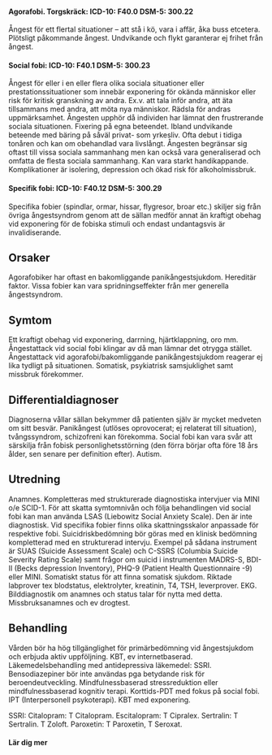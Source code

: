 #### Agorafobi. Torgskräck: ICD-10: F40.0 DSM-5: 300.22

Ångest för ett flertal situationer – att stå i kö, vara i affär, åka buss etcetera. Plötsligt påkommande ångest. Undvikande och flykt garanterar ej frihet från ångest.

#### Social fobi: ICD-10: F40.1 DSM-5: 300.23

Ångest för eller i en eller flera olika sociala situationer eller prestationssituationer som innebär exponering för okända människor eller risk för kritisk granskning av andra. Ex.v. att tala inför andra, att äta tillsammans med andra, att möta nya människor. Rädsla för andras uppmärksamhet. Ångesten upphör då individen har lämnat den frustrerande sociala situationen. Fixering på egna beteendet. Ibland undvikande beteende med bäring på såväl privat- som yrkesliv. Ofta debut i tidiga tonåren och kan om obehandlad vara livslångt. Ångesten begränsar sig oftast till vissa sociala sammanhang men kan också vara generaliserad och omfatta de flesta sociala sammanhang. Kan vara starkt handikappande. Komplikationer är isolering, depression och ökad risk för alkoholmissbruk.

#### Specifik fobi: ICD-10: F40.12 DSM-5: 300.29

Specifika fobier (spindlar, ormar, hissar, flygresor, broar etc.) skiljer sig från övriga ångestsyndrom genom att de sällan medför annat än kraftigt obehag vid exponering för de fobiska stimuli och endast undantagsvis är invalidiserande.

## Orsaker

Agorafobiker har oftast en bakomliggande panikångestsjukdom. Hereditär faktor. Vissa fobier kan vara spridningseffekter från mer generella ångestsyndrom.

## Symtom

Ett kraftigt obehag vid exponering, darrning, hjärtklappning, oro mm. Ångestattack vid social fobi klingar av då man lämnar det otrygga stället. Ångestattack vid agorafobi/bakomliggande panikångestsjukdom reagerar ej lika tydligt på situationen.
Somatisk, psykiatrisk samsjuklighet samt missbruk förekommer.

## Differentialdiagnoser

Diagnoserna vållar sällan bekymmer då patienten själv är mycket medveten om sitt besvär. Panikångest (utlöses oprovocerat; ej relaterat till situation), tvångssyndrom, schizofreni kan förekomma. Social fobi kan vara svår att särskilja från fobisk personlighetsstörning (den förra börjar ofta före 18 års ålder, sen senare per definition efter). Autism.

## Utredning

Anamnes. Kompletteras med strukturerade diagnostiska intervjuer via MINI o/e SCID-1.
För att skatta symtomnivån och följa behandlingen vid social fobi kan man använda LSAS (Liebowitz Social Anxiety Scale). Den är inte diagnostisk.
Vid specifika fobier finns olika skattningsskalor anpassade för respektive fobi.
Suicidriskbedömning bör göras med en klinisk bedömning kompletterad med en strukturerad intervju. Exempel på sådana instrument är SUAS (Suicide Assessment Scale) och C-SSRS (Columbia Suicide Severity Rating Scale) samt frågor om suicid i instrumenten
MADRS-S, BDI-II (Becks depression Inventory), PHQ-9 (Patient Health Questionnaire -9) eller MINI.
Somatiskt status för att finna somatisk sjukdom. Riktade labprover tex blodstatus, elektrolyter, kreatinin, T4, TSH, leverprover. EKG. Bilddiagnostik om anamnes och status talar för nytta med detta.
Missbruksanamnes och ev drogtest.

## Behandling

Vården bör ha hög tillgänglighet för primärbedömning vid ångestsjukdom och erbjuda aktiv uppföljning. KBT, ev internetbaserad. Läkemedelsbehandling med antidepressiva läkemedel: SSRI. Bensodiazepiner bör inte användas pga betydande risk för beroendeutveckling. Mindfulnessbaserad stressreduktion eller mindfulnessbaserad kognitiv terapi. Korttids-PDT med fokus på social fobi. IPT (Interpersonell psykoterapi). KBT med exponering.


SSRI: Citalopram: T Citalopram. Escitalopram: T Cipralex. Sertralin: T Sertralin. T Zoloft. Paroxetin: T Paroxetin, T Seroxat.

#### Lär dig mer

